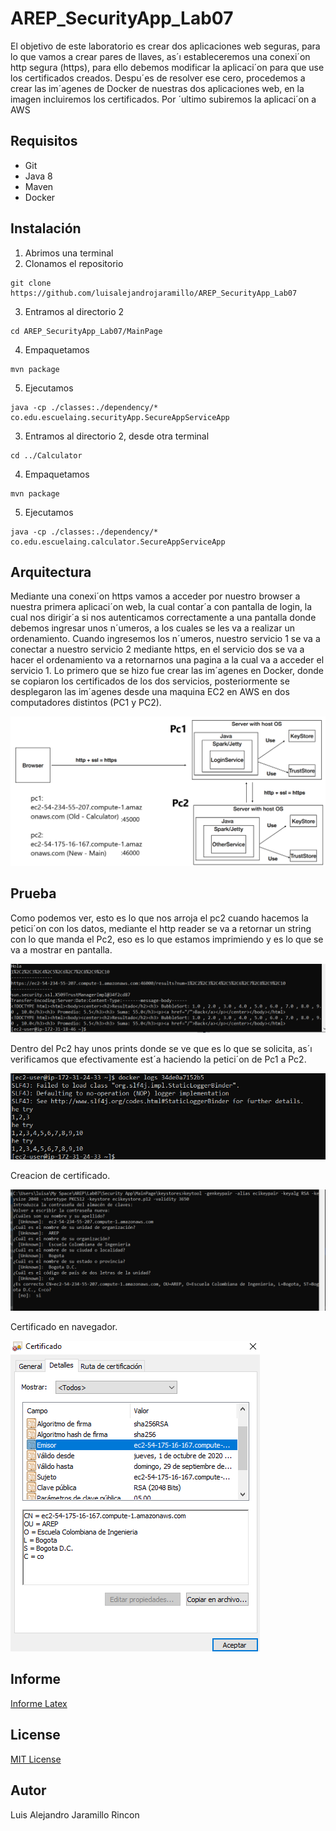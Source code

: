 # AREP_SecurityApp_Lab07

El objetivo de este laboratorio es crear dos aplicaciones web seguras, para lo que vamos a crear
pares de llaves, as´ı estableceremos una conexi´on http segura (https), para ello debemos modificar la
aplicaci´on para que use los certificados creados. Despu´es de resolver ese cero, procedemos a crear
las im´agenes de Docker de nuestras dos aplicaciones web, en la imagen incluiremos los certificados.
Por ´ultimo subiremos la aplicaci´on a AWS

## Requisitos
* Git
* Java 8
* Maven
* Docker

## Instalación
1. Abrimos una terminal
2. Clonamos el repositorio
```
git clone https://github.com/luisalejandrojaramillo/AREP_SecurityApp_Lab07
```
3. Entramos al directorio 2
```
cd AREP_SecurityApp_Lab07/MainPage
```
4. Empaquetamos
```
mvn package
```
5. Ejecutamos
```
java -cp ./classes:./dependency/* co.edu.escuelaing.securityApp.SecureAppServiceApp
```
3. Entramos al directorio 2, desde otra terminal 
```
cd ../Calculator
```
4. Empaquetamos
```
mvn package
```
5. Ejecutamos
```
java -cp ./classes:./dependency/* co.edu.escuelaing.calculator.SecureAppServiceApp
```

## Arquitectura

Mediante una conexi´on https vamos a acceder por nuestro browser a nuestra primera aplicaci´on web,
la cual contar´a con pantalla de login, la cual nos dirigir´a si nos autenticamos correctamente a una
pantalla donde debemos ingresar unos n´umeros, a los cuales se les va a realizar un ordenamiento.
Cuando ingresemos los n´umeros, nuestro servicio 1 se va a conectar a nuestro servicio 2 mediante
https, en el servicio dos se va a hacer el ordenamiento va a retornarnos una pagina a la cual va a
acceder el servicio 1.
Lo primero que se hizo fue crear las im´agenes en Docker, donde se copiaron los certificados de
los dos servicios, posteriormente se desplegaron las im´agenes desde una maquina EC2 en AWS en
dos computadores distintos (PC1 y PC2).

![Arquitectuda](/img/dpro.png)

## Prueba

Como podemos ver, esto es lo que nos arroja el pc2 cuando hacemos la petici´on con los datos,
mediante el http reader se va a retornar un string con lo que manda el Pc2, eso es lo que estamos
imprimiendo y es lo que se va a mostrar en pantalla.

![1](/img/1.PNG)

Dentro del Pc2 hay unos prints donde se ve que es lo que se solicita, as´ı verificamos que efectivamente est´a haciendo la petici´on de Pc1 a Pc2.

![2](/img/2.PNG)

Creacion de certificado.

![cert](/img/Captura.PNG)

Certificado en navegador.

![certweb](/img/3.PNG)

## Informe

[Informe Latex](lab07AREP.pdf)

## License
[MIT License ](/LICENSE)

## Autor
Luis Alejandro Jaramillo Rincon
